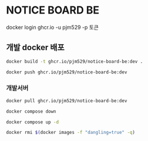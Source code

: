 # NOTICE BOARD BE

docker login ghcr.io -u pjm529 -p 토큰
## 개발 docker 배포
```bash
docker build -t ghcr.io/pjm529/notice-board-be:dev .
```
```bash
docker push ghcr.io/pjm529/notice-board-be:dev
```

### 개발서버
```bash
docker pull ghcr.io/pjm529/notice-board-be:dev
```
```bash
docker compose down
```
```bash
docker compose up -d
```
``` bash
docker rmi $(docker images -f "dangling=true" -q)
```
